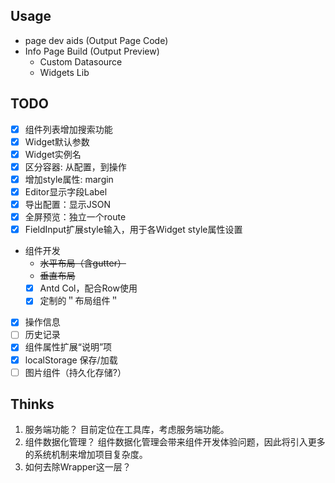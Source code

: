 ## Usage

- page dev aids (Output Page Code)
- Info Page Build (Output Preview)
  - Custom Datasource
  - Widgets Lib

## TODO

- [x] 组件列表增加搜索功能
- [x] Widget默认参数
- [x] Widget实例名
- [x] 区分容器: 从配置，到操作
- [x] 增加style属性: margin
- [x] Editor显示字段Label
- [x] 导出配置：显示JSON
- [x] 全屏预览：独立一个route
- [x] FieldInput扩展style输入，用于各Widget style属性设置
- 组件开发
    - ~~水平布局（含gutter）~~
    - ~~垂直布局~~
    - [x] Antd Col，配合Row使用
    - [x] 定制的＂布局组件＂
- [x] 操作信息
- [ ] 历史记录
- [x] 组件属性扩展“说明”项
- [x] localStorage 保存/加载
- [ ] 图片组件（持久化存储?）

## Thinks

1. 服务端功能？
  目前定位在工具库，考虑服务端功能。
2. 组件数据化管理？
  组件数据化管理会带来组件开发体验问题，因此将引入更多的系统机制来增加项目复杂度。
3. 如何去除Wrapper这一层？